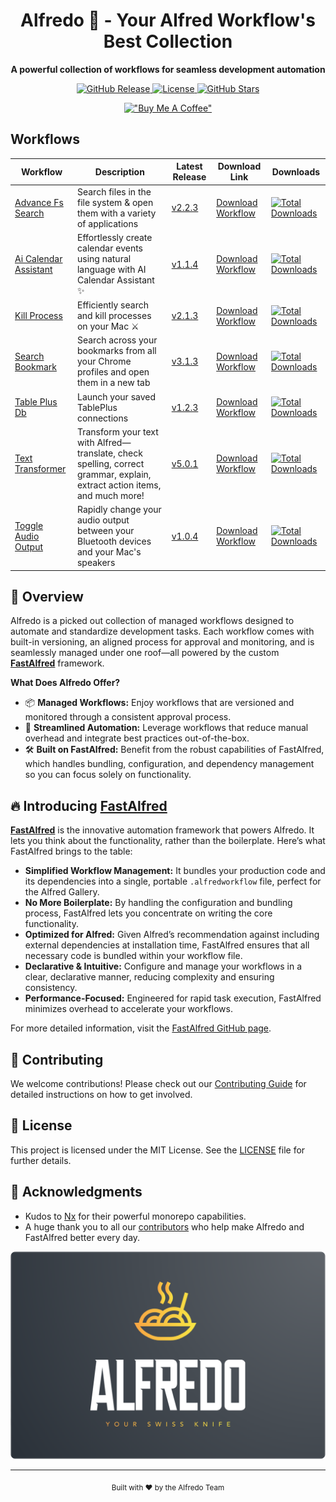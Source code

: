 <div align="center">
  <h1>Alfredo 🍝 - Your Alfred Workflow's Best Collection</h1>
  <p><strong>A powerful collection of workflows for seamless development automation</strong></p>
  <p>
    <a href="https://github.com/avivbens/alfredo/releases">
      <img src="https://img.shields.io/github/v/release/avivbens/alfredo" alt="GitHub Release">
    </a>
    <a href="https://github.com/avivbens/alfredo/blob/main/LICENSE">
      <img src="https://img.shields.io/github/license/avivbens/alfredo" alt="License">
    </a>
    <a href="https://github.com/avivbens/alfredo/stargazers">
      <img src="https://img.shields.io/github/stars/avivbens/alfredo" alt="GitHub Stars">
    </a>
  </p>

[!["Buy Me A Coffee"](https://www.buymeacoffee.com/assets/img/custom_images/orange_img.png)](https://www.buymeacoffee.com/kcao7snkgx)

</div>

## Workflows

<div align="center">

<!-- TABLE_START -->

| Workflow                                                                     | Description                                                                                                               | Latest Release                                                                                 | Download Link                                                                                                                                             | Downloads                                                                                                                                                             |
| ---------------------------------------------------------------------------- | ------------------------------------------------------------------------------------------------------------------------- | ---------------------------------------------------------------------------------------------- | --------------------------------------------------------------------------------------------------------------------------------------------------------- | --------------------------------------------------------------------------------------------------------------------------------------------------------------------- |
| [Advance Fs Search](./projects/packages/advance-fs-search/README.md)         | Search files in the file system & open them with a variety of applications                                                | [v2.2.3](https://github.com/avivbens/alfredo/releases/tag/release/advance-fs-search/2.2.3)     | [Download Workflow](https://github.com/avivbens/alfredo/releases/download/release/advance-fs-search/2.2.3/advance-fs-search_2.2.3.alfredworkflow)         | [![Total Downloads](https://img.shields.io/github/downloads/avivbens/alfredo/total?label=Total%20Downloads&color=blue)](https://github.com/avivbens/alfredo/releases) |
| [Ai Calendar Assistant](./projects/packages/ai-calendar-assistant/README.md) | Effortlessly create calendar events using natural language with AI Calendar Assistant ✨                                  | [v1.1.4](https://github.com/avivbens/alfredo/releases/tag/release/ai-calendar-assistant/1.1.4) | [Download Workflow](https://github.com/avivbens/alfredo/releases/download/release/ai-calendar-assistant/1.1.4/ai-calendar-assistant_1.1.4.alfredworkflow) | [![Total Downloads](https://img.shields.io/github/downloads/avivbens/alfredo/total?label=Total%20Downloads&color=blue)](https://github.com/avivbens/alfredo/releases) |
| [Kill Process](./projects/packages/kill-process/README.md)                   | Efficiently search and kill processes on your Mac ⚔️                                                                      | [v2.1.3](https://github.com/avivbens/alfredo/releases/tag/release/kill-process/2.1.3)          | [Download Workflow](https://github.com/avivbens/alfredo/releases/download/release/kill-process/2.1.3/kill-process_2.1.3.alfredworkflow)                   | [![Total Downloads](https://img.shields.io/github/downloads/avivbens/alfredo/total?label=Total%20Downloads&color=blue)](https://github.com/avivbens/alfredo/releases) |
| [Search Bookmark](./projects/packages/search-bookmark/README.md)             | Search across your bookmarks from all your Chrome profiles and open them in a new tab                                     | [v3.1.3](https://github.com/avivbens/alfredo/releases/tag/release/search-bookmark/3.1.3)       | [Download Workflow](https://github.com/avivbens/alfredo/releases/download/release/search-bookmark/3.1.3/search-bookmark_3.1.3.alfredworkflow)             | [![Total Downloads](https://img.shields.io/github/downloads/avivbens/alfredo/total?label=Total%20Downloads&color=blue)](https://github.com/avivbens/alfredo/releases) |
| [Table Plus Db](./projects/packages/table-plus-db/README.md)                 | Launch your saved TablePlus connections                                                                                   | [v1.2.3](https://github.com/avivbens/alfredo/releases/tag/release/table-plus-db/1.2.3)         | [Download Workflow](https://github.com/avivbens/alfredo/releases/download/release/table-plus-db/1.2.3/table-plus-db_1.2.3.alfredworkflow)                 | [![Total Downloads](https://img.shields.io/github/downloads/avivbens/alfredo/total?label=Total%20Downloads&color=blue)](https://github.com/avivbens/alfredo/releases) |
| [Text Transformer](./projects/packages/text-transformer/README.md)           | Transform your text with Alfred—translate, check spelling, correct grammar, explain, extract action items, and much more! | [v5.0.1](https://github.com/avivbens/alfredo/releases/tag/release/text-transformer/5.0.1)      | [Download Workflow](https://github.com/avivbens/alfredo/releases/download/release/text-transformer/5.0.1/text-transformer_5.0.1.alfredworkflow)           | [![Total Downloads](https://img.shields.io/github/downloads/avivbens/alfredo/total?label=Total%20Downloads&color=blue)](https://github.com/avivbens/alfredo/releases) |
| [Toggle Audio Output](./projects/packages/toggle-audio-output/README.md)     | Rapidly change your audio output between your Bluetooth devices and your Mac's speakers                                   | [v1.0.4](https://github.com/avivbens/alfredo/releases/tag/release/toggle-audio-output/1.0.4)   | [Download Workflow](https://github.com/avivbens/alfredo/releases/download/release/toggle-audio-output/1.0.4/toggle-audio-output_1.0.4.alfredworkflow)     | [![Total Downloads](https://img.shields.io/github/downloads/avivbens/alfredo/total?label=Total%20Downloads&color=blue)](https://github.com/avivbens/alfredo/releases) |

<!-- TABLE_END -->

</div>

## 🚀 Overview

Alfredo is a picked out collection of managed workflows designed to automate and standardize development tasks. Each workflow comes with built-in versioning, an aligned process for approval and monitoring, and is seamlessly managed under one roof—all powered by the custom [**FastAlfred**](https://github.com/Avivbens/fast-alfred#readme) framework.

**What Does Alfredo Offer?**

- 📦 **Managed Workflows:** Enjoy workflows that are versioned and monitored through a consistent approval process.
- 🔄 **Streamlined Automation:** Leverage workflows that reduce manual overhead and integrate best practices out-of-the-box.
- 🛠️ **Built on FastAlfred:** Benefit from the robust capabilities of FastAlfred, which handles bundling, configuration, and dependency management so you can focus solely on functionality.

## 🔥 Introducing [FastAlfred](https://github.com/Avivbens/fast-alfred#readme)

[**FastAlfred**](https://github.com/Avivbens/fast-alfred#readme) is the innovative automation framework that powers Alfredo. It lets you think about the functionality, rather than the boilerplate. Here’s what FastAlfred brings to the table:

- **Simplified Workflow Management:** It bundles your production code and its dependencies into a single, portable `.alfredworkflow` file, perfect for the Alfred Gallery.
- **No More Boilerplate:** By handling the configuration and bundling process, FastAlfred lets you concentrate on writing the core functionality.
- **Optimized for Alfred:** Given Alfred’s recommendation against including external dependencies at installation time, FastAlfred ensures that all necessary code is bundled within your workflow file.
- **Declarative & Intuitive:** Configure and manage your workflows in a clear, declarative manner, reducing complexity and ensuring consistency.
- **Performance-Focused:** Engineered for rapid task execution, FastAlfred minimizes overhead to accelerate your workflows.

For more detailed information, visit the [FastAlfred GitHub page](https://github.com/Avivbens/fast-alfred#readme).

## 🤝 Contributing

We welcome contributions! Please check out our [Contributing Guide](CONTRIBUTING.md) for detailed instructions on how to get involved.

## 📜 License

This project is licensed under the MIT License. See the [LICENSE](LICENSE) file for further details.

## 🙏 Acknowledgments

- Kudos to [Nx](https://nx.dev) for their powerful monorepo capabilities.
- A huge thank you to all our [contributors](https://github.com/avivbens/alfredo/graphs/contributors) who help make Alfredo and FastAlfred better every day.

![Alfredo Logo](docs/logos/logo-full.png)

---

<div align="center">
  <sub>Built with ❤️ by the Alfredo Team</sub>
</div>
